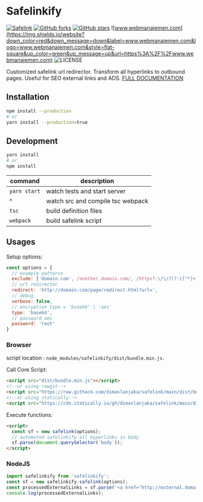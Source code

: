 # Safelinkify

[![Safelink](https://github.com/dimaslanjaka/safelink/actions/workflows/safelink.yml/badge.svg)](https://github.com/dimaslanjaka/safelink/actions/workflows/safelink.yml) [![GitHub forks](https://img.shields.io/github/forks/dimaslanjaka/safelink?style=flat-square)](https://github.com/dimaslanjaka/safelink/network) [![GitHub stars](https://img.shields.io/github/stars/dimaslanjaka/safelink?style=flat-square)](https://github.com/dimaslanjaka/safelink/stargazers) ![www.webmanajemen.com](https://img.shields.io/website?down_color=red&down_message=down&label=www.webmanajemen.com&logo=www.webmanajemen.com&style=flat-square&up_color=green&up_message=up&url=https%3A%2F%2Fwww.webmanajemen.com) ![LICENSE](https://img.shields.io/npm/l/safelinkify?style=flat-square)

Customized safelink url redirector. Transform all hyperlinks to outbound pages. Useful for SEO external links and ADS. [FULL DOCUMENTATION](https://www.webmanajemen.com/safelink/index.html)

## Installation

```bash
npm install --production
# or
yarn install --production=true
```

## Development

```bash
yarn install
# or
npm install
```

| command      | description                       |
| ------------ | --------------------------------- |
| `yarn start` | watch tests and start server      |
| ^ | watch src and compile tsc webpack |
| `tsc`        | build definition files            |
| `webpack`    | build safelink script             |

## Usages
Setup options:
```js
const options = {
  // example patterns
  exclude: ['domain.com', /another.domain.com/, /https?:\/\/?(?:([^*]+)\.)?webmanajemen\.com/],
  // url redirector
  redirect: 'http://domain.com/page/redirect.html?url=',
  // debug
  verbose: false,
  // encryption type = 'base64' | 'aes'
  type: 'base64',
  // password aes
  password: 'root'
}
```
### Browser
script location : `node_modules/safelinkify/dist/bundle.min.js`.

Call Core Script:
```html
<script src="dist/bundle.min.js"></script>
<!--or using rawgit-->
<script src="https://raw.githack.com/dimaslanjaka/safelink/main/dist/bundle.min.js"></script>
<!--or using statically-->
<script src="https://cdn.statically.io/gh/dimaslanjaka/safelink/main/dist/bundle.min.js"></script>
```

Execute functions:
```html
<script>
  const sf = new safelink(options);
  // automated safelinkify all hyperlinks in body
  sf.parse(document.querySelector('body'));
</script>
```
### NodeJS
```ts
import safelinkify from 'safelinkify';
const sf = new safelinkify.safelink(options);
const processedExternalLinks = sf.parse('<a href="http://external.domain.com>external</a>');
console.log(processedExternalLinks);
```
